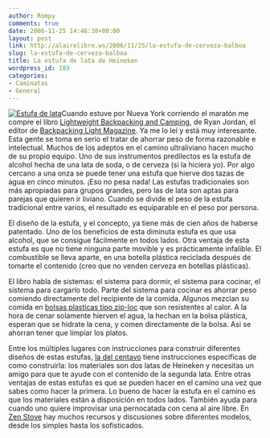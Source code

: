 ```yaml
---
author: Rompy
comments: true
date: 2006-11-25 14:46:38+00:00
layout: post
link: http://alairelibre.ws/2006/11/25/la-estufa-de-cerveza-balboa
slug: la-estufa-de-cerveza-balboa
title: La estufa de lata de Heineken
wordpress_id: 183
categories:
- Caminatas
- General
---
```


[![Estufa de lata](http://upload.wikimedia.org/wikipedia/commons/thumb/6/6a/Pepsi-can_stove_lit.JPG/200px-Pepsi-can_stove_lit.JPG)](http://en.wikipedia.org/wiki/Pepsi_can_stove)Cuando estuve por Nueva York corriendo el maratón me compre el libro [Lightweight Backpacking and Camping](http://www.amazon.com/Lightweight-Backpacking-Camping-Wilderness-Technique/dp/0974818828), de Ryan Jordan, el editor de [Backpacking Light Magazine](http://www.backpackinglight.com/). Ya me lo leí y está muy interesante. Esta gente se toma en serio el tratar de ahorrar peso de forma razonable e intelectual. Muchos de los adeptos en el camino ultraliviano hacen mucho de su propio equipo. Uno de sus instrumentos predilectos es la estufa de alcohol hecha de una lata de soda, o de cerveza (si la hiciera yo). Por algo cercano a una onza se puede tener una estufa que hierve dos tazas de agua en cinco minutos. ¡Eso no pesa nada! Las estufas tradicionales son más apropiadas para grupos grandes, pero las de lata son aptas para parejas que quieren ir liviano. Cuando se divide el peso de la estufa tradicional entre varios, el resultado es equiparable en el peso por persona.

El diseño de la estufa, y el concepto, ya tiene más de cien años de haberse patentado. Uno de los beneficios de esta diminuta estufa es que usa alcohol, que se consigue fácilmente en todos lados. Otra ventaja de esta estufa es que no tiene ninguna parte movible y es prácticamente infalible. El combustible se lleva aparte, en una botella plástica reciclada después de tomarte el contenido (creo que no venden cerveza en botellas plásticas).

El libro habla de sistemas: el sistema para dormir, el sistema para cocinar, el sistema para cargarlo todo. Parte del sistema para cocinar es ahorrar peso comiendo directamente del recipiente de la comida. Algunos mezclan su comida en [bolsas plasticas tipo zip-loc](http://www.rei.com/product/697944) que son resistentes al calor. A la hora de cenar solamente hierven el agua, la hechan en la bolsa plástica, esperan que se hidrate la cena, y comen directamente de la bolsa. Asi se ahorran tener que limpiar los platos.

Entre los múltiples lugares con instrucciones para construir diferentes diseños de estas estufas, [la del centavo](http://www.csun.edu/~mjurey/penny.html#) tiene instrucciones específicas de como construirla: los materiales son dos latas de Heineken y necesitas un amigo para que te ayude con el contenido de la segunda lata. Entre otras ventajas de estas estufas es que se pueden hacer en el camino una vez que sabes como hacer la primera. Lo bueno de hacer la estufa en el camino es que los materiales están a disposición en todos lados. También ayuda para cuando uno quiere improvisar una pernocatada con cena al aire libre.  En [Zen Stove](http://zenstoves.net/) hay muchos recursos y discusiones sobre diferentes modelos, desde los simples hasta los sofisticados.
